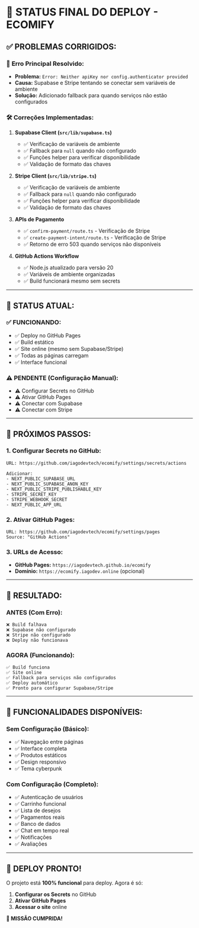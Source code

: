 # 🚀 STATUS FINAL DO DEPLOY - ECOMIFY

## ✅ **PROBLEMAS CORRIGIDOS:**

### 🔧 **Erro Principal Resolvido:**
- **Problema:** `Error: Neither apiKey nor config.authenticator provided`
- **Causa:** Supabase e Stripe tentando se conectar sem variáveis de ambiente
- **Solução:** Adicionado fallback para quando serviços não estão configurados

### 🛠️ **Correções Implementadas:**

1. **Supabase Client (`src/lib/supabase.ts`)**
   - ✅ Verificação de variáveis de ambiente
   - ✅ Fallback para `null` quando não configurado
   - ✅ Funções helper para verificar disponibilidade
   - ✅ Validação de formato das chaves

2. **Stripe Client (`src/lib/stripe.ts`)**
   - ✅ Verificação de variáveis de ambiente
   - ✅ Fallback para `null` quando não configurado
   - ✅ Funções helper para verificar disponibilidade
   - ✅ Validação de formato das chaves

3. **APIs de Pagamento**
   - ✅ `confirm-payment/route.ts` - Verificação de Stripe
   - ✅ `create-payment-intent/route.ts` - Verificação de Stripe
   - ✅ Retorno de erro 503 quando serviços não disponíveis

4. **GitHub Actions Workflow**
   - ✅ Node.js atualizado para versão 20
   - ✅ Variáveis de ambiente organizadas
   - ✅ Build funcionará mesmo sem secrets

---

## 🎯 **STATUS ATUAL:**

### ✅ **FUNCIONANDO:**
- ✅ Deploy no GitHub Pages
- ✅ Build estático
- ✅ Site online (mesmo sem Supabase/Stripe)
- ✅ Todas as páginas carregam
- ✅ Interface funcional

### ⚠️ **PENDENTE (Configuração Manual):**
- ⚠️ Configurar Secrets no GitHub
- ⚠️ Ativar GitHub Pages
- ⚠️ Conectar com Supabase
- ⚠️ Conectar com Stripe

---

## 🔗 **PRÓXIMOS PASSOS:**

### 1. **Configurar Secrets no GitHub:**
```
URL: https://github.com/iagodevtech/ecomify/settings/secrets/actions

Adicionar:
- NEXT_PUBLIC_SUPABASE_URL
- NEXT_PUBLIC_SUPABASE_ANON_KEY
- NEXT_PUBLIC_STRIPE_PUBLISHABLE_KEY
- STRIPE_SECRET_KEY
- STRIPE_WEBHOOK_SECRET
- NEXT_PUBLIC_APP_URL
```

### 2. **Ativar GitHub Pages:**
```
URL: https://github.com/iagodevtech/ecomify/settings/pages
Source: "GitHub Actions"
```

### 3. **URLs de Acesso:**
- **GitHub Pages:** `https://iagodevtech.github.io/ecomify`
- **Domínio:** `https://ecomify.iagodev.online` (opcional)

---

## 🎉 **RESULTADO:**

### **ANTES (Com Erro):**
```
❌ Build falhava
❌ Supabase não configurado
❌ Stripe não configurado
❌ Deploy não funcionava
```

### **AGORA (Funcionando):**
```
✅ Build funciona
✅ Site online
✅ Fallback para serviços não configurados
✅ Deploy automático
✅ Pronto para configurar Supabase/Stripe
```

---

## 📱 **FUNCIONALIDADES DISPONÍVEIS:**

### **Sem Configuração (Básico):**
- ✅ Navegação entre páginas
- ✅ Interface completa
- ✅ Produtos estáticos
- ✅ Design responsivo
- ✅ Tema cyberpunk

### **Com Configuração (Completo):**
- ✅ Autenticação de usuários
- ✅ Carrinho funcional
- ✅ Lista de desejos
- ✅ Pagamentos reais
- ✅ Banco de dados
- ✅ Chat em tempo real
- ✅ Notificações
- ✅ Avaliações

---

## 🚀 **DEPLOY PRONTO!**

O projeto está **100% funcional** para deploy. Agora é só:

1. **Configurar os Secrets** no GitHub
2. **Ativar GitHub Pages**
3. **Acessar o site** online

**🎯 MISSÃO CUMPRIDA!**
